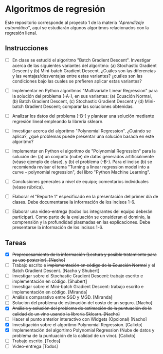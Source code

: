 # Algoritmos de regresión
Este repositorio corresponde al proyecto 1 de la materia *"Aprendizaje automático"*, aquí se estudiarán algunos algoritmos relacionados con la regresión lienal.

## Instrucciones
- [ ] En clase se estudió el algoritmo "Batch Gradient Descent". Investigar acerca de las siguientes variantes del algoritmo: (a) Stochastic Gradient Descent y (b) Mini-batch Gradient Descent. ¿Cuáles son las diferencias y las ventajas/desventajas entre estas variantes? ¿cuáles son las condiciones bajo las cuales se prefieren aplicar estas variantes?

- [ ] Implementar en Python algoritmos "Multivariate Linear Regression" para la solución del problema (-A-), en sus variantes: (a) Ecuación Normal, (b) Batch Gradient Descent, (c) Stochastic Gradient Descent y (d) Mini-batch Gradient Descent; comparar las soluciones obtenidas.

- [ ] Analizar los datos del problema (-B-) y plantear una solución mediante regresión lineal empleando la librería sklearn.

- [ ] Investigar acerca del algoritmo "Polynomial Regression". ¿Cuándo se aplica?, ¿qué problemas puede presentar una solución basada en este algoritmo?

- [ ] Implementar en Python el algoritmo de "Polynomial Regression" para la solución de: (a) un conjunto (nube) de datos generados artificialmente (véase ejemplo de clase), y (b) el problema (-B-). Para el inciso (b) se recomienda revisar el tema "Turning a linear regression model into a curve – polynomial regression", del libro "Python Machine Learning".

- [ ] Conclusiones generales a nivel de equipo; comentarios individuales (véase rúbrica).

- [ ] Elaborar el "Reporte 1" especificado en la presentación del primer día de clases. Debe documentarse la información de los incisos 1-6.

- [ ] Elaborar una video-entrega (todos los integrantes del equipo deberán participar). Como parte de la evaluación se consideran el dominio, la comprensión y la profundidad plasmadas en las explicaciones. Debe presentarse la información de los incisos 1-6.

## Tareas
- [X] ~~Preprocesamiento de la información (Lectura y posible tratamiento para su uso posterior). [Nacho]~~
- [ ] Trabajo escrito e ~~implementación en código de la Ecuación Normal~~ y el Batch Gradient Descent. [Nacho y Shubert]
- [ ] Investigar sobre el Stochastic Gradient Descent: trabajo escrito e implementación en código. [Shubert]
- [ ] Investigar sobre el Mini-batch Gradient Descent: trabajo escrito e implementación en código. [Miranda]
- [ ] Análisis comparativo entre SGD y MGD. [Miranda]
- [ ] Solución del problema de estimación del costo de un seguro. [Nacho]
- [X] ~~Análisis y solución del problema de estimación de la puntuación de la calidad de un vino usando la librería Sklearn. [Nacho]~~
- [ ] Hacer el punto anterior interactivo con Widgets (Opcional) [Nacho]
- [X] Investigación sobre el algoritmo Polynomial Regression. [Calixto]
- [X] Implementación del algortimo Polynomial Regression (Nube de datos y problema de la puntuación de la calidad de un vino). [Calixto]
- [ ] Trabajo escrito. [Todos]
- [ ] Video-entrega [Todos]
